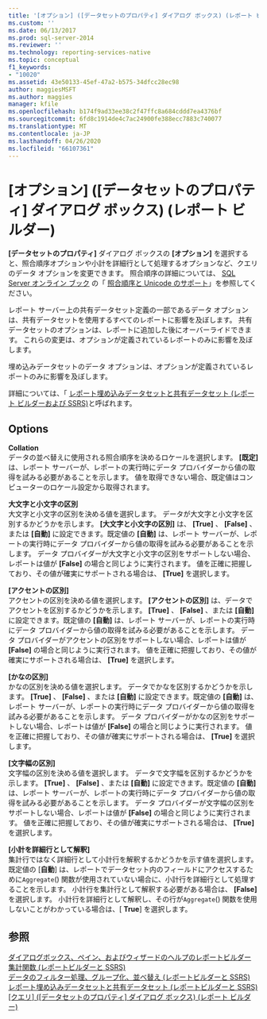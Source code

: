 ```yaml
---
title: '[オプション] ([データセットのプロパティ] ダイアログ ボックス) (レポート ビルダー) | Microsoft Docs'
ms.custom: ''
ms.date: 06/13/2017
ms.prod: sql-server-2014
ms.reviewer: ''
ms.technology: reporting-services-native
ms.topic: conceptual
f1_keywords:
- "10020"
ms.assetid: 43e50133-45ef-47a2-b575-34dfcc28ec98
author: maggiesMSFT
ms.author: maggies
manager: kfile
ms.openlocfilehash: b174f9ad33ee38c2f47ffc8a684cddd7ea4376bf
ms.sourcegitcommit: 6fd8c1914de4c7ac24900fe388ecc7883c740077
ms.translationtype: MT
ms.contentlocale: ja-JP
ms.lasthandoff: 04/26/2020
ms.locfileid: "66107361"
---
```

# <a name="dataset-properties-dialog-box-options-report-builder"></a>[オプション] ([データセットのプロパティ] ダイアログ ボックス) (レポート ビルダー)
  **[データセットのプロパティ]** ダイアログ ボックスの **[オプション]** を選択すると、照合順序オプションや小計を詳細行として処理するオプションなど、クエリのデータ オプションを変更できます。 照合順序の詳細については、 [SQL Server オンライン ブック](../../relational-databases/collations/collation-and-unicode-support.md) の「 [照合順序と Unicode のサポート](https://go.microsoft.com/fwlink/?linkid=98335)」を参照してください。  
  
 レポート サーバー上の共有データセット定義の一部であるデータ オプションは、共有データセットを使用するすべてのレポートに影響を及ぼします。 共有データセットのオプションは、レポートに追加した後にオーバーライドできます。 これらの変更は、オプションが定義されているレポートのみに影響を及ぼします。  
  
 埋め込みデータセットのデータ オプションは、オプションが定義されているレポートのみに影響を及ぼします。  
  
 詳細については、「 [レポート埋め込みデータセットと共有データセット &#40;レポート ビルダーおよび SSRS&#41;](report-embedded-datasets-and-shared-datasets-report-builder-and-ssrs.md)と呼ばれます。  
  
## <a name="options"></a>Options  
 **Collation**  
 データの並べ替えに使用される照合順序を決めるロケールを選択します。 **[既定]** は、レポート サーバーが、レポートの実行時にデータ プロバイダーから値の取得を試みる必要があることを示します。 値を取得できない場合、既定値はコンピューターのロケール設定から取得されます。  
  
 **大文字と小文字の区別**  
 大文字と小文字の区別を決める値を選択します。 データが大文字と小文字を区別するかどうかを示します。 **[大文字と小文字の区別]** は、 **[True]** 、 **[False]** 、または **[自動]** に設定できます。既定値の **[自動]** は、レポート サーバーが、レポートの実行時にデータ プロバイダーから値の取得を試みる必要があることを示します。 データ プロバイダーが大文字と小文字の区別をサポートしない場合、レポートは値が **[False]** の場合と同じように実行されます。 値を正確に把握しており、その値が確実にサポートされる場合は、 **[True]** を選択します。  
  
 **[アクセントの区別]**  
 アクセントの区別を決める値を選択します。 **[アクセントの区別]** は、データでアクセントを区別するかどうかを示します。 **[True]** 、 **[False]** 、または **[自動]** に設定できます。既定値の **[自動]** は、レポート サーバーが、レポートの実行時にデータ プロバイダーから値の取得を試みる必要があることを示します。 データ プロバイダーがアクセントの区別をサポートしない場合、レポートは値が **[False]** の場合と同じように実行されます。 値を正確に把握しており、その値が確実にサポートされる場合は、 **[True]** を選択します。  
  
 **[かなの区別]**  
 かなの区別を決める値を選択します。 データでかなを区別するかどうかを示します。 **[True]** 、 **[False]** 、または **[自動]** に設定できます。既定値の **[自動]** は、レポート サーバーが、レポートの実行時にデータ プロバイダーから値の取得を試みる必要があることを示します。 データ プロバイダーがかなの区別をサポートしない場合、レポートは値が **[False]** の場合と同じように実行されます。 値を正確に把握しており、その値が確実にサポートされる場合は、 **[True]** を選択します。  
  
 **[文字幅の区別]**  
 文字幅の区別を決める値を選択します。 データで文字幅を区別するかどうかを示します。 **[True]** 、 **[False]** 、または **[自動]** に設定できます。既定値の **[自動]** は、レポート サーバーが、レポートの実行時にデータ プロバイダーから値の取得を試みる必要があることを示します。 データ プロバイダーが文字幅の区別をサポートしない場合、レポートは値が **[False]** の場合と同じように実行されます。 値を正確に把握しており、その値が確実にサポートされる場合は、 **[True]** を選択します。  
  
 **[小計を詳細行として解釈]**  
 集計行ではなく詳細行として小計行を解釈するかどうかを示す値を選択します。 既定値の [**自動**] は、レポートでデータセット内のフィールドにアクセスするために`Aggregate`() 関数が使用されていない場合に、小計行を詳細行として処理することを示します。 小計行を集計行として解釈する必要がある場合は、 **[False]** を選択します。 小計行を詳細行として解釈し、その行が`Aggregate`() 関数を使用しないことがわかっている場合は、[ **True**] を選択します。  
  
## <a name="see-also"></a>参照  
 [ダイアログボックス、ペイン、およびウィザードのヘルプのレポートビルダー](../report-builder-help-for-dialog-boxes-panes-and-wizards.md)   
 [集計関数 &#40;レポートビルダーと SSRS&#41;](../report-design/report-builder-functions-aggregate-function.md)   
 [データのフィルター処理、グループ化、並べ替え &#40;レポートビルダーと SSRS&#41;](../report-design/filter-group-and-sort-data-report-builder-and-ssrs.md)   
 [レポート埋め込みデータセットと共有データセット &#40;レポートビルダーと SSRS&#41;](report-embedded-datasets-and-shared-datasets-report-builder-and-ssrs.md)   
 [[クエリ] ([データセットのプロパティ] ダイアログ ボックス) (レポート ビルダー)](dataset-properties-dialog-box-query-report-builder.md)  
  
  
